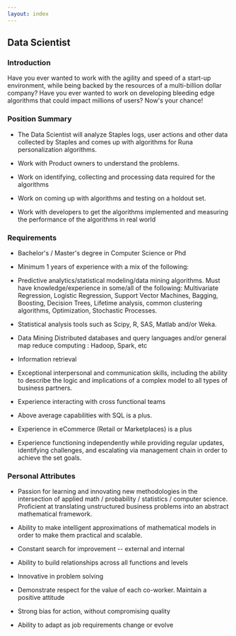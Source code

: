 ```yaml
---
layout: index
---
```


## Data Scientist

### Introduction

Have you ever wanted to work with the agility and speed of a start-up
environment, while being backed by the resources of a multi-billion
dollar company? Have you ever wanted to work on developing bleeding
edge algorithms that could impact millions of users? Now's your
chance!

### Position Summary

* The Data Scientist will analyze Staples logs, user actions and other
  data collected by Staples and comes up with algorithms for Runa
  personalization algorithms.

* Work with Product owners to understand the problems.

* Work on identifying, collecting and processing data required for the
  algorithms

* Work on coming up with algorithms and testing on a holdout set.

* Work with developers to get the algorithms implemented and measuring
  the performance of the algorithms in real world

### Requirements

* Bachelor's / Master's degree in Computer Science or Phd

* Minimum 1 years of experience with a mix of the following:

* Predictive analytics/statistical modeling/data mining
  algorithms. Must have knowledge/experience in some/all of the
  following: Multivariate Regression, Logistic Regression, Support
  Vector Machines, Bagging, Boosting, Decision Trees, Lifetime
  analysis, common clustering algorithms, Optimization, Stochastic
  Processes.

* Statistical analysis tools such as Scipy, R, SAS, Matlab and/or
  Weka.

* Data Mining Distributed databases and query languages and/or general
  map reduce computing : Hadoop, Spark, etc

* Information retrieval

* Exceptional interpersonal and communication skills, including the
  ability to describe the logic and implications of a complex model to
  all types of business partners.

* Experience interacting with cross functional teams

* Above average capabilities with SQL is a plus.

* Experience in eCommerce (Retail or Marketplaces) is a plus

* Experience functioning independently while providing regular
  updates, identifying challenges, and escalating via management chain
  in order to achieve the set goals.

### Personal Attributes

* Passion for learning and innovating new methodologies in the
  intersection of applied math / probability / statistics / computer
  science.  Proficient at translating unstructured business problems
  into an abstract mathematical framework.

* Ability to make intelligent approximations of mathematical models in
  order to make them practical and scalable.

* Constant search for improvement -- external and internal

* Ability to build relationships across all functions and levels

* Innovative in problem solving

* Demonstrate respect for the value of each co-worker. Maintain a positive attitude

* Strong bias for action, without compromising quality

* Ability to adapt as job requirements change or evolve
